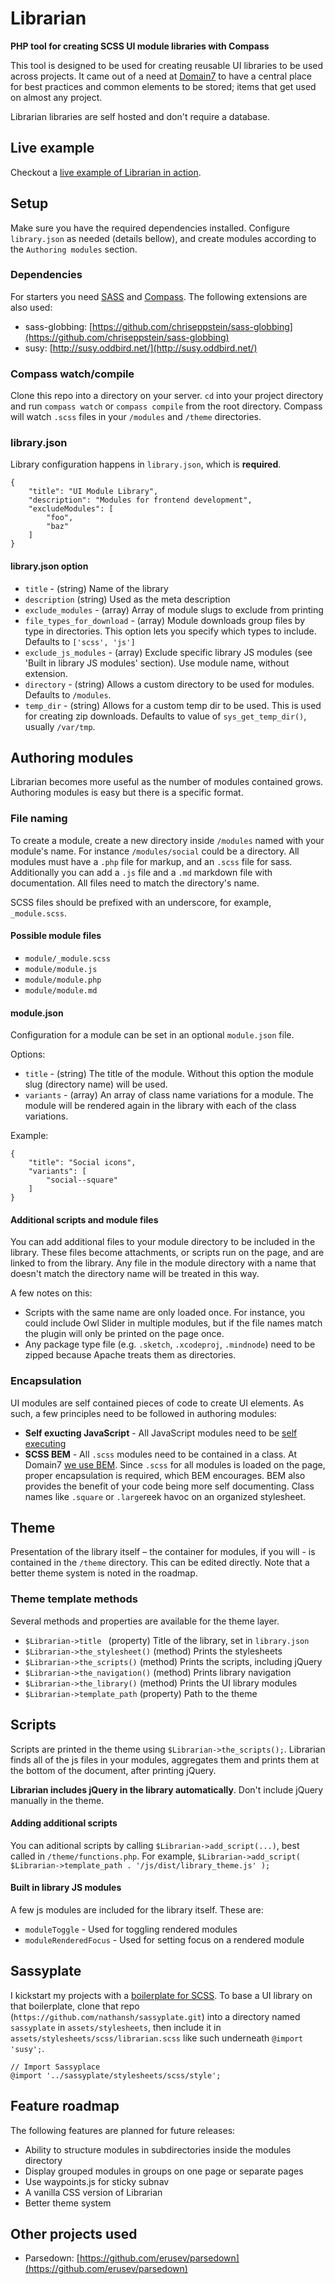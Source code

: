 # Librarian
**PHP tool for creating SCSS UI module libraries with Compass**

This tool is designed to be used for creating reusable UI libraries to be used across projects. It came out of a need at [Domain7](http://domain7.com) to have a central place for best practices and common elements to be stored; items that get used on almost any project.

Librarian libraries are self hosted and don't require a database.

## Live example
Checkout a [live example of Librarian in action](http://library.domain7.com).

## Setup
Make sure you have the required dependencies installed. Configure `library.json` as needed (details bellow), and create modules according to the `Authoring modules` section.

### Dependencies
For starters you need [SASS](http://sass-lang.com/) and [Compass](http://compass-style.org/).
The following extensions are also used:

* sass-globbing: [https://github.com/chriseppstein/sass-globbing](https://github.com/chriseppstein/sass-globbing)
* susy: [http://susy.oddbird.net/](http://susy.oddbird.net/)

### Compass watch/compile
Clone this repo into a directory on your server. `cd` into your project directory and run `compass watch` or `compass compile` from the root directory. Compass will watch `.scss` files in your `/modules` and `/theme` directories.

### library.json
Library configuration happens in `library.json`, which is **required**.

	{
		"title": "UI Module Library",
		"description": "Modules for frontend development",
		"excludeModules": [
			"foo",
			"baz"
		]
	}


#### library.json option

* `title` - (string) Name of the library
* `description` (string) Used as the meta description
* `exclude_modules` - (array) Array of module slugs to exclude from printing
* `file_types_for_download` - (array) Module downloads group files by type in directories. This option lets you specify which types to include. Defaults to `['scss', 'js']`
* `exclude_js_modules` - (array) Exclude specific library JS modules (see 'Built in library JS modules' section). Use module name, without extension.
* `directory` - (string) Allows a custom directory to be used for modules. Defaults to `/modules`.
* `temp_dir` - (string) Allows for a custom temp dir to be used. This is used for creating zip downloads. Defaults to value of `sys_get_temp_dir()`, usually `/var/tmp`.

## Authoring modules
Librarian becomes more useful as the number of modules contained grows. Authoring modules is easy but there is a specific format.

### File naming
To create a module, create a new directory inside `/modules` named with your module's name. For instance `/modules/social` could be a directory. All modules must have a `.php` file for markup, and an `.scss` file for sass. Additionally you can add a `.js` file and a `.md` markdown file with documentation. All files need to match the directory's name.

SCSS files should be prefixed with an underscore, for example, `_module.scss`.

#### Possible module files
* `module/_module.scss`
* `module/module.js`
* `module/module.php`
* `module/module.md`

#### module.json
Configuration for a module can be set in an optional `module.json` file.

Options:

* `title` - (string) The title of the module. Without this option the module slug (directory name) will be used.
* `variants` - (array) An array of class name variations for a module. The module will be rendered again in the library with each of the class variations.

Example:

```
{
	"title": "Social icons",
	"variants": [
		"social--square"
	]
}
```

#### Additional scripts and module files
You can add additional files to your module directory to be included in the library. These files become attachments, or scripts run on the page, and are linked to from the library. Any file in the module directory with a name that doesn't match the directory name will be treated in this way.

A few notes on this:

* Scripts with the same name are only loaded once. For instance, you could include Owl Slider in multiple modules, but if the file names match the plugin will only be printed on the page once.
* Any package type file (e.g. `.sketch`, `.xcodeproj`, `.mindnode`) need to be zipped because Apache treats them as directories.

### Encapsulation
UI modules are self contained pieces of code to create UI elements. As such, a few principles need to be followed in authoring modules:

* **Self exucting JavaScript**  - All JavaScript modules need to be [self executing](http://markdalgleish.com/2011/03/self-executing-anonymous-functions/)
* **SCSS BEM** - All `.scss` modules need to be contained in a class. At Domain7 [we use BEM](http://domain7.github.io/dev-wiki/css/#bem-+-smacss-prefixes). Since `.scss` for all modules is loaded on the page, proper encapsulation is required, which BEM encourages. BEM also provides the benefit of your code being more self documenting. Class names like `.square` or `.large`reek havoc on an organized stylesheet.

## Theme
Presentation of the library itself – the container for modules, if you will - is contained in the `/theme` directory. This can be edited directly. Note that a better theme system is noted in the roadmap.

### Theme template methods
Several methods and properties are available for the theme layer.

* `$Librarian->title ` (property) Title of the library, set in `library.json`
* `$Librarian->the_stylesheet()` (method) Prints the stylesheets
* `$Librarian->the_scripts()` (method) Prints the scripts, including jQuery
* `$Librarian->the_navigation()` (method) Prints library navigation
* `$Librarian->the_library()` (method) Prints the UI library modules
* `$Librarian->template_path` (property) Path to the theme

## Scripts
Scripts are printed in the theme using `$Librarian->the_scripts();`. Librarian finds all of the js files in your modules, aggregates them and prints them at the bottom of the document, after printing jQuery.

**Librarian includes jQuery in the library automatically**. Don't include jQuery manually in the theme.

#### Adding additional scripts
You can aditional scripts by calling `$Librarian->add_script(...)`, best called in `/theme/functions.php`. For example, `$Librarian->add_script( $Librarian->template_path . '/js/dist/library_theme.js' );`

#### Built in library JS modules
A few js modules are included for the library itself. These are:

* `moduleToggle` - Used for toggling rendered modules
* `moduleRenderedFocus` - Used for setting focus on a rendered module

## Sassyplate
I kickstart my projects with a [boilerplate for SCSS](https://github.com/nathansh/sassyplate). To base a UI library on that boilerplate, clone that repo (`https://github.com/nathansh/sassyplate.git`) into a directory named `sassyplate` in `assets/stylesheets`, then include it in `assets/stylesheets/scss/librarian.scss` like such underneath `@import 'susy';`.

	// Import Sassyplace
	@import '../sassyplate/stylesheets/scss/style';

## Feature roadmap
The following features are planned for future releases:

* Ability to structure modules in subdirectories inside the modules directory
* Display grouped modules in groups on one page or separate pages
* Use waypoints.js for sticky subnav
* A vanilla CSS version of Librarian
* Better theme system

## Other projects used
* Parsedown: [https://github.com/erusev/parsedown](https://github.com/erusev/parsedown)
